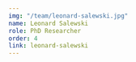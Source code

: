```yaml
---
img: "/team/leonard-salewski.jpg"
name: Leonard Salewski
role: PhD Researcher
order: 4
link: leonard-salewski
---
```


